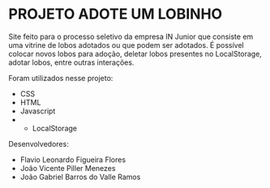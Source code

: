 # PROJETO ADOTE UM LOBINHO #

Site feito para o processo seletivo da empresa IN Junior que consiste em uma vitrine de lobos adotados ou que podem ser adotados. É possível colocar novos lobos para adoção, deletar lobos presentes no LocalStorage, adotar lobos, entre outras interações.

Foram utilizados nesse projeto:
- CSS
- HTML
- Javascript
- + LocalStorage

Desenvolvedores:
- Flavio Leonardo Figueira Flores
- João Vicente Piller Menezes
- João Gabriel Barros do Valle Ramos
